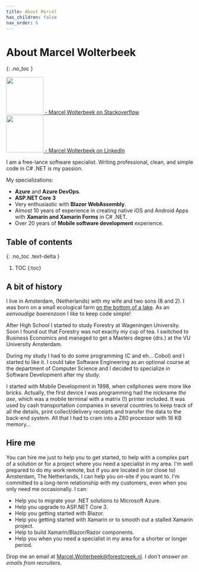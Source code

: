 ```yaml
---
title: About Marcel
has_children: false
nav_order: 6
---
```


# About Marcel Wolterbeek
{: .no_toc }

<a href="https://stackoverflow.com/users/536241/marcel-w" target="_blank"><img src="https://www.forestbrook.net/assets/images/so-logo.png" width="100" /> - Marcel Wolterbeek on Stackoverflow</a>
<br/>
<a href="https://www.linkedin.com/in/marcel-wolterbeek-8338802/" target="_blank"><img src="https://www.forestbrook.net/assets/images/LI-Logo.png" width="100" /> - Marcel Wolterbeek on LinkedIn</a>

I am a free-lance software specialist. Writing professional, clean, and simple code in C# .NET is my passion.

My specializations:

- **Azure** and **Azure DevOps**.
- **ASP.NET Core 3**
- Very enthusiastic with **Blazor WebAssembly**.
- Almost 10 years of experience in creating native iOS and Android Apps with **Xamarin and Xamarin Forms** in C# .NET.
- Over 20 years of **Mobile software development** experience.

## Table of contents
{: .no_toc .text-delta }

1. TOC
{:toc}

## A bit of history

I live in Amsterdam, (Netherlands) with my wife and two sons (8 and 2). I was born on a small ecological farm [on the bottom of a lake](https://en.wikipedia.org/wiki/Haarlemmermeer). As an _eenvoudige boerenzoon_ I like to keep code simple!

After High School I started to study Forestry at Wageningen University. Soon I found out that Forestry was not exactly my cup of tea. I switched to Business Economics and managed to get a Masters degree (drs.) at the VU University Amsterdam.

During my study I had to do some programming (C and eh... Cobol) and I started to like it. I could take Software Engineering as an optional course at the department of Computer Science and I decided to specialize in Software Development after my study.

I started with Mobile Development in 1998, when cellphones were more like bricks. Actually, the first device I was programming had the nickname _the axe_, which was a mobile terminal with a matrix (!) printer included. It was used by cash transportation companies in several countries to keep track of all the details, print collect/delivery receipts and transfer the data to the back-end system. All that I had to cram into a Z80 processor with 16 KB memory...

## Hire me

You can hire me just to help you to get started, to help with a complex part of a solution or for a project where you need a specialist in my area. I'm well prepared to do my work remote, but if you are located in (or close to) Amsterdam, The Netherlands, I can help you on-site if you want to. I'm committed to a long-term relationship with my customers, even when you only need me occasionally. I can:

- Help you to migrate your .NET solutions to Microsoft Azure.
- Help you upgrade to ASP.NET Core 3.
- Help you getting started with Blazor.
- Help you getting started with Xamarin or to smooth out a stalled Xamarin project.
- Help to build Xamarin/Blazor/Razor components.
- Help you when you need a specialist in my area for a shorter or longer period.

Drop me an email at Marcel.Wolterbeek@forestcreek.nl.
_I don't answer on emails from recruiters._
